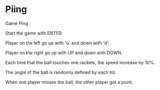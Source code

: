 # Piing

Game Ping :

Start the game with ENTER.

Player on the left go up with 'u' and down with 'd'.

Player on the right go up with UP and down with DOWN.

Each time that the ball touches one rackets, the speed increase by 10%.

The angle of the ball is randomly defined by each hit.

When one player misses the ball, the other player got a point.
